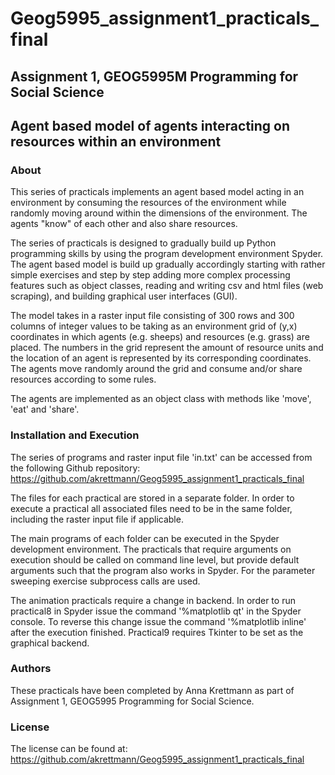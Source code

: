 # Geog5995_assignment1_practicals_final

## Assignment 1, GEOG5995M Programming for Social Science

## Agent based model of agents interacting on resources within an environment

### About

This series of practicals implements an agent based model acting in an environment by consuming the resources of the environment while randomly moving around within the dimensions of the environment. The agents "know" of each other and also share resources.

The series of practicals is designed to gradually build up Python programming skills by using the program development environment Spyder. The agent based model is build up gradually accordingly starting with rather simple exercises and step by step adding more complex processing features such as object classes, reading and writing csv and html files (web scraping), and building graphical user interfaces (GUI).

The model takes in a raster input file consisting of 300 rows and 300 columns of integer values to be taking as an environment grid of (y,x) coordinates in which agents (e.g. sheeps) and resources (e.g. grass) are placed. The numbers in the grid represent the amount of resource units and the location of an agent is represented by its corresponding coordinates. The agents move randomly around the grid and consume and/or share resources according to some rules.

The agents are implemented as an object class with methods like 'move', 'eat' and 'share'.

### Installation and Execution

The series of programs and raster input file 'in.txt' can be accessed from the following Github repository:
https://github.com/akrettmann/Geog5995_assignment1_practicals_final

The files for each practical are stored in a separate folder. In order to execute a practical all associated files need to be in the same folder, including the raster input file if applicable.

The main programs of each folder can be executed in the Spyder development environment. The practicals that require arguments on execution should be called on command line level, but provide default arguments such that the program also works in Spyder. For the parameter sweeping exercise subprocess calls are used.  

The animation practicals require a change in backend. In order to run practical8 in Spyder issue the command '%matplotlib qt' in the Spyder console. To reverse this change issue the command '%matplotlib inline' after the execution finished. Practical9 requires Tkinter to be set as the graphical backend.

### Authors

These practicals have been completed by Anna Krettmann as part of Assignment 1, GEOG5995 Programming for Social Science. 

### License

The license can be found at: https://github.com/akrettmann/Geog5995_assignment1_practicals_final


